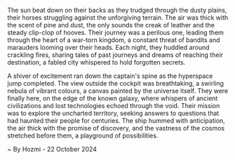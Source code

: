
The sun beat down on their backs as they trudged through the dusty plains, their horses struggling against the unforgiving terrain. The air was thick with the scent of pine and dust, the only sounds the creak of leather and the steady clip-clop of hooves. Their journey was a perilous one, leading them through the heart of a war-torn kingdom, a constant threat of bandits and marauders looming over their heads. Each night, they huddled around crackling fires, sharing tales of past journeys and dreams of reaching their destination, a fabled city whispered to hold forgotten secrets. 

A shiver of excitement ran down the captain's spine as the hyperspace jump completed. The view outside the cockpit was breathtaking, a swirling nebula of vibrant colours, a canvas painted by the universe itself.  They were finally here, on the edge of the known galaxy, where whispers of ancient civilizations and lost technologies echoed through the void. Their mission was to explore the uncharted territory, seeking answers to questions that had haunted their people for centuries.  The ship hummed with anticipation, the air thick with the promise of discovery, and the vastness of the cosmos stretched before them, a playground of possibilities. 

~ By Hozmi - 22 October 2024
